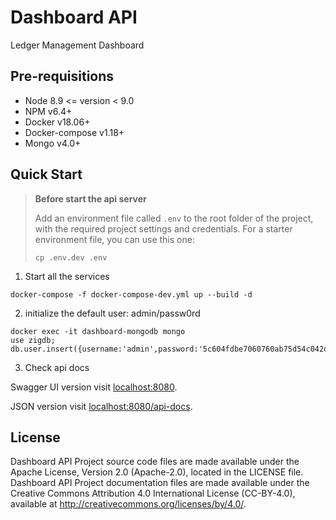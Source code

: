# Dashboard API

Ledger Management Dashboard

## Pre-requisitions

* Node 8.9 <= version < 9.0
* NPM v6.4+
* Docker v18.06+
* Docker-compose v1.18+
* Mongo v4.0+

## Quick Start

> **Before start the api server**
>
> Add an environment file called `.env` to the root folder of the project, with the required project settings and credentials. For a starter environment file, you can use this one:
> ```
> cp .env.dev .env
> ```

1. Start all the services
```
docker-compose -f docker-compose-dev.yml up --build -d
```

2. initialize the default user: admin/passw0rd
```
docker exec -it dashboard-mongodb mongo
use zigdb;
db.user.insert({username:'admin',password:'5c604fdbe7060760ab75d54c042d71f0e49e621a'});
```

3. Check api docs

Swagger UI version visit [localhost:8080](http://localhost:8080).

JSON version visit [localhost:8080/api-docs](http://localhost:8080/api-docs).

## License

Dashboard API Project source code files are made available under the Apache License, Version 2.0 (Apache-2.0), located in the LICENSE file. Dashboard API Project documentation files are made available under the Creative Commons Attribution 4.0 International License (CC-BY-4.0), available at http://creativecommons.org/licenses/by/4.0/.
